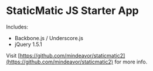 # StaticMatic JS Starter App

Includes:

- Backbone.js / Underscore.js
- jQuery 1.5.1

Visit [https://github.com/mindeavor/staticmatic2](https://github.com/mindeavor/staticmatic2) for more info.
